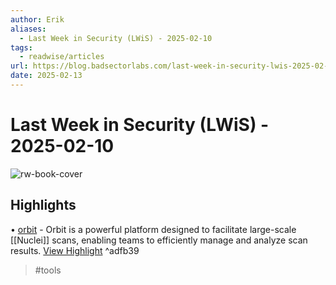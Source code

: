 ```yaml
---
author: Erik
aliases:
  - Last Week in Security (LWiS) - 2025-02-10
tags:
  - readwise/articles
url: https://blog.badsectorlabs.com/last-week-in-security-lwis-2025-02-10.html
date: 2025-02-13
---
```

# Last Week in Security (LWiS) - 2025-02-10

![rw-book-cover](https://blog.badsectorlabs.com/images/lwis/lwis-02-10.png)

## Highlights


• [orbit](https://github.com/orbitscanner/orbit) - Orbit is a powerful platform designed to facilitate large-scale [[Nuclei]] scans, enabling teams to efficiently manage and analyze scan results.
[View Highlight](https://read.readwise.io/read/01jm01g97htrw8yxmnjssrdxz1) ^adfb39
> #tools

